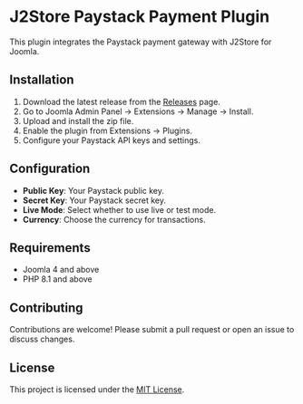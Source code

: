 # J2Store Paystack Payment Plugin

This plugin integrates the Paystack payment gateway with J2Store for Joomla.

## Installation

1. Download the latest release from the [Releases](https://github.com/Sadicko/j2store-paystack-payment-plugin/releases) page.
2. Go to Joomla Admin Panel -> Extensions -> Manage -> Install.
3. Upload and install the zip file.
4. Enable the plugin from Extensions -> Plugins.
5. Configure your Paystack API keys and settings.

## Configuration

- **Public Key**: Your Paystack public key.
- **Secret Key**: Your Paystack secret key.
- **Live Mode**: Select whether to use live or test mode.
- **Currency**: Choose the currency for transactions.

## Requirements

- Joomla 4 and above
- PHP 8.1 and above

## Contributing

Contributions are welcome! Please submit a pull request or open an issue to discuss changes.

## License

This project is licensed under the [MIT License](https://github.com/Sadicko/j2store-paystack-payment-plugin?tab=MIT-1-ov-file).
